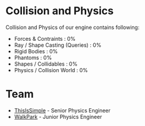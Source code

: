 # Collision and Physics
Collision and Physics of our engine contains following:
* Forces & Contraints : 0%
* Ray / Shape Casting (Queries) : 0%
* Rigid Bodies : 0%
* Phantoms : 0%
* Shapes / Collidables : 0%
* Physics / Collision World : 0%

# Team
* [ThisIsSimple](https://github.com/ThisIsSimple) - Senior Physics Engineer
* [WalkPark](https://github.com/walkpark) - Junior Physics Engineer